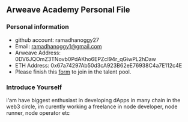 ## Arweave Academy Personal File

### Personal information

- github account: ramadhanoggy27
- Email: ramadhanoggy1@gmail.com
- Arweave Address: 0DV6JQOmZ3TNovb0PdAKho6EPZcI94r_qGiwPL2hDaw
- ETH Address: 0x67a74297Ab50d3cA923B62eE76938C4a7E112c4E
- Please finish this [form](https://docs.google.com/forms/d/e/1FAIpQLSfWA5fIIcBgmRppm3jNz5vmf9Mai_QMVil-2pO4r7YKn_Zhtw/viewform?usp=sf_link) to join in the talent pool.

### Introduce Yourself
 i'am have biggest enthusiast in developing dApps in many chain in the web3 circle, im curently working a freelance in node developer, node runner, node operator etc
